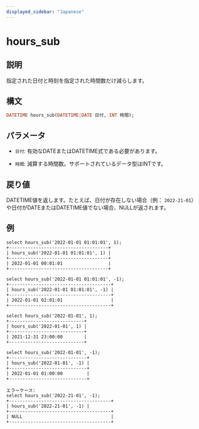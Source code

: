 ```yaml
---
displayed_sidebar: "Japanese"
---
```


# hours_sub

## 説明

指定された日付と時刻を指定された時間数だけ減らします。

## 構文

```Haskell
DATETIME hours_sub(DATETIME|DATE 日付, INT 時間);
```

## パラメータ

* `日付`: 有効なDATEまたはDATETIME式である必要があります。

* `時間`: 減算する時間数。サポートされているデータ型はINTです。

## 戻り値

DATETIME値を返します。たとえば、日付が存在しない場合（例： `2022-21-01`）や日付がDATEまたはDATETIME値でない場合、NULLが返されます。

## 例

```Plain Text
select hours_sub('2022-01-01 01:01:01', 1);
+-------------------------------------+
| hours_sub('2022-01-01 01:01:01', 1) |
+-------------------------------------+
| 2022-01-01 00:01:01                 |
+-------------------------------------+

select hours_sub('2022-01-01 01:01:01', -1);
+--------------------------------------+
| hours_sub('2022-01-01 01:01:01', -1) |
+--------------------------------------+
| 2022-01-01 02:01:01                  |
+--------------------------------------+

select hours_sub('2022-01-01', 1);
+----------------------------+
| hours_sub('2022-01-01', 1) |
+----------------------------+
| 2021-12-31 23:00:00        |
+----------------------------+

select hours_sub('2022-01-01', -1);
+-----------------------------+
| hours_sub('2022-01-01', -1) |
+-----------------------------+
| 2022-01-01 01:00:00         |
+-----------------------------+

エラーケース:
select hours_sub('2022-21-01', -1);
+--------------------------------------+
| hours_sub('2022-21-01', -1) |
+--------------------------------------+
| NULL                                 |
+--------------------------------------+
```